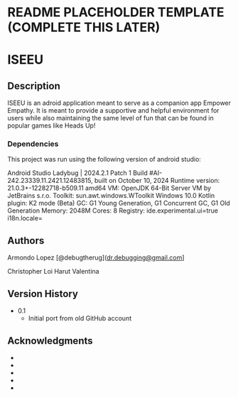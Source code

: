 # README PLACEHOLDER TEMPLATE (COMPLETE THIS LATER)

# ISEEU

## Description

ISEEU is an adroid application meant to serve as a companion app Empower Empathy. It is meant to provide a supportive and helpful environment for users while also maintaining the same level of fun that can be found in popular games like Heads Up!

### Dependencies

This project was run using the following version of android studio:

Android Studio Ladybug | 2024.2.1 Patch 1
Build #AI-242.23339.11.2421.12483815, built on October 10, 2024
Runtime version: 21.0.3+-12282718-b509.11 amd64
VM: OpenJDK 64-Bit Server VM by JetBrains s.r.o.
Toolkit: sun.awt.windows.WToolkit
Windows 10.0
Kotlin plugin: K2 mode (Beta)
GC: G1 Young Generation, G1 Concurrent GC, G1 Old Generation
Memory: 2048M
Cores: 8
Registry:
  ide.experimental.ui=true
  i18n.locale=

## Authors

Armondo Lopez [@debugtherug](dr.debugging@gmail.com]

Christopher Loi
Harut
Valentina

## Version History

* 0.1
    * Initial port from old GitHub account

## Acknowledgments

* 
* 
* 
* 
* 
